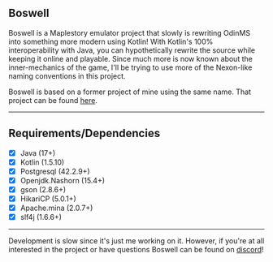 ## Boswell
Boswell is a Maplestory emulator project that slowly is rewriting OdinMS 
into something more modern using Kotlin! With Kotlin's 100% interoperability with Java, 
you can hypothetically rewrite the source while keeping it online and playable. 
Since much more is now known about the inner-mechanics of the game, I'll be trying 
to use more of the Nexon-like naming conventions in this project.

Boswell is based on a former project of mine using the same name. That project 
can be found [here](https://github.com/boswell83/boswell).

-------------------------------------------------------------------

## Requirements/Dependencies
- [x] Java (17+)
- [x] Kotlin (1.5.10)
- [x] Postgresql (42.2.9+)
- [x] Openjdk.Nashorn (15.4+)
- [x] gson (2.8.6+)
- [x] HikariCP (5.0.1+)
- [x] Apache.mina (2.0.7+)
- [x] slf4j (1.6.6+)

-------------------------------------------------------------------

Development is slow since it's just me working on it. However, if you're at 
all interested in the project or have questions Boswell can be found on 
[discord](https://discord.gg/dFuG462yHX)! 